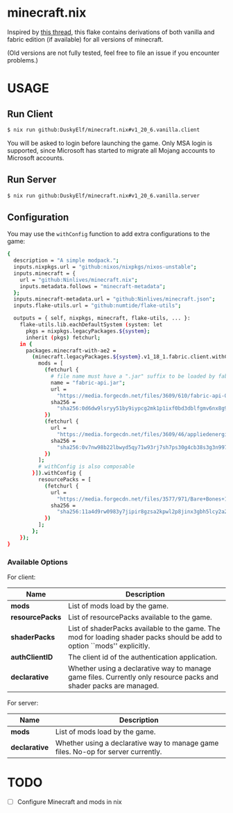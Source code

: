 # minecraft.nix

Inspired by [this thread](https://discourse.nixos.org/t/minecraft-launcher-in-pure-nix-all-mc-versions/3937?u=ninlives), this flake contains derivations of both vanilla and fabric edition (if available) for all versions of minecraft.

(Old versions are not fully tested, feel free to file an issue if you encounter problems.)

# USAGE

## Run Client

```sh
$ nix run github:DuskyElf/minecraft.nix#v1_20_6.vanilla.client
```

You will be asked to login before launching the game.
Only MSA login is supported, since Microsoft has started to migrate all Mojang accounts to Microsoft accounts.

## Run Server

```sh
$ nix run github:DuskyElf/minecraft.nix#v1_20_6.vanilla.server
```

## Configuration

You may use the `withConfig` function to add extra configurations to the game:

```sh
{
  description = "A simple modpack.";
  inputs.nixpkgs.url = "github:nixos/nixpkgs/nixos-unstable";
  inputs.minecraft = {
    url = "github:Ninlives/minecraft.nix";
    inputs.metadata.follows = "minecraft-metadata";
  };
  inputs.minecraft-metadata.url = "github:Ninlives/minecraft.json";
  inputs.flake-utils.url = "github:numtide/flake-utils";

  outputs = { self, nixpkgs, minecraft, flake-utils, ... }:
    flake-utils.lib.eachDefaultSystem (system: let
      pkgs = nixpkgs.legacyPackages.${system};
      inherit (pkgs) fetchurl;
    in {
      packages.minecraft-with-ae2 =
        (minecraft.legacyPackages.${system}.v1_18_1.fabric.client.withConfig [{
          mods = [
            (fetchurl {
              # file name must have a ".jar" suffix to be loaded by fabric
              name = "fabric-api.jar";
              url =
                "https://media.forgecdn.net/files/3609/610/fabric-api-0.46.1%2B1.18.jar";
              sha256 =
                "sha256:0d6dw9lsryy51by9iypcg2mk1p1ixf0bd3dblfgmv6nx8g98whlh";
            })
            (fetchurl {
              url =
                "https://media.forgecdn.net/files/3609/46/appliedenergistics2-10.0.0.jar";
              sha256 =
                "sha256:0v7nw98b22lbwyd5qy71w93rj7sh7ps30g4cb38s3g3n997yk49n";
            })
          ];
          # withConfig is also composable
        }]).withConfig {
          resourcePacks = [
            (fetchurl {
              url =
                "https://media.forgecdn.net/files/3577/971/Bare+Bones+1.18.zip";
              sha256 =
                "sha256:11a4d9rw0983y7jipir8gzsa2kpwl2p8jinx3gbh5lcy2a2pxzds";
            })
          ];
        };
    });
}
```

### Available Options

For client:

| Name | Description |
|------|-------------|
| **mods** | List of mods load by the game. |
| **resourcePacks** | List of resourcePacks available to the game. |
| **shaderPacks** | List of shaderPacks available to the game. The mod for loading shader packs should be add to option ``mods'' explicitly. |
| **authClientID** | The client id of the authentication application. |
| **declarative** | Whether using a declarative way to manage game files. Currently only resource packs and shader packs are managed. |

For server:

| Name | Description |
|------|-------------|
| **mods** | List of mods load by the game. |
| **declarative** | Whether using a declarative way to manage game files. No-op for server currently. |

# TODO

- [ ] Configure Minecraft and mods in nix
